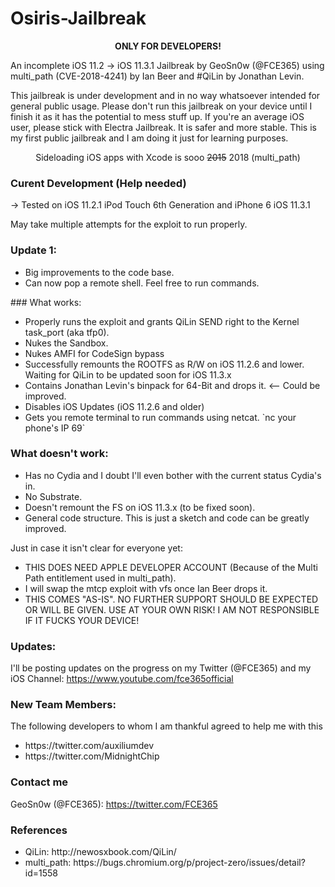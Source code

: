 # Osiris-Jailbreak

<p align="center">
<B> ONLY FOR DEVELOPERS! </B>
</p>

An incomplete iOS 11.2 -> iOS 11.3.1 Jailbreak by GeoSn0w (@FCE365) using multi_path (CVE-2018-4241) by Ian Beer and #QiLin by Jonathan Levin.

This jailbreak is under development and in no way whatsoever intended for general public usage. Please don't run this jailbreak on your device until I finish it as it has the potential to mess stuff up. If you're an average iOS user, please stick with Electra Jailbreak. It is safer and more stable. This is my first public jailbreak and I am doing it just for learning purposes.


<p align="center"> Sideloading iOS apps with Xcode is sooo <s>2015</s> 2018 (multi_path) </p>


### Curent Development (Help needed)
-> Tested on iOS 11.2.1 iPod Touch 6th Generation and iPhone 6 iOS 11.3.1

May take multiple attempts for the exploit to run properly.

### Update 1:
<ul>
  <li>Big improvements to the code base.</li>
  <li>Can now pop a remote shell. Feel free to run commands.</li>
  </ul>
### What works:
<ul>
<li> Properly runs the exploit and grants QiLin SEND right to the Kernel task_port (aka tfp0). </li>
  <li> Nukes the Sandbox. </li>
  <li> Nukes AMFI for CodeSign bypass </li>
  <li> Successfully remounts the ROOTFS as R/W on iOS 11.2.6 and lower. Waiting for QiLin to be updated soon for iOS 11.3.x </li>
    <li> Contains Jonathan Levin's binpack for 64-Bit and drops it. <-- Could be improved. </li>
      <li> Disables iOS Updates (iOS 11.2.6 and older) </li>
  <li> Gets you remote terminal to run commands using netcat. `nc your phone's IP 69` </li>
</ul>

### What doesn't work:
<ul>
  <li> Has no Cydia and I doubt I'll even bother with the current status Cydia's in. </li>
  <li> No Substrate. </li>
  <li> Doesn't remount the FS on iOS 11.3.x (to be fixed soon). </li>
  <li> General code structure. This is just a sketch and code can be greatly improved. </li>
 </ul>
 
 Just in case it isn't clear for everyone yet:
 <ul>
  <li> THIS DOES NEED APPLE DEVELOPER ACCOUNT (Because of the Multi Path entitlement used in multi_path).</li>
  <li> I will swap the mtcp exploit with vfs once Ian Beer drops it. </li>
  <li> THIS COMES "AS-IS". NO FURTHER SUPPORT SHOULD BE EXPECTED OR WILL BE GIVEN. USE AT YOUR OWN RISK! I AM NOT RESPONSIBLE IF IT FUCKS YOUR DEVICE! </li>
</ul>

### Updates:
I'll be posting updates on the progress on my Twitter (@FCE365) and my iOS Channel:
https://www.youtube.com/fce365official

### New Team Members:
The following developers to whom I am thankful agreed to help me with this
<ul>
  <li> https://twitter.com/auxiliumdev </li>
  <li> https://twitter.com/MidnightChip </li>
 </ul>
 
### Contact me
GeoSn0w (@FCE365): https://twitter.com/FCE365

### References
<ul>
  <li> QiLin: http://newosxbook.com/QiLin/ </li>
    <li> multi_path: https://bugs.chromium.org/p/project-zero/issues/detail?id=1558 </li>
  </ul>
